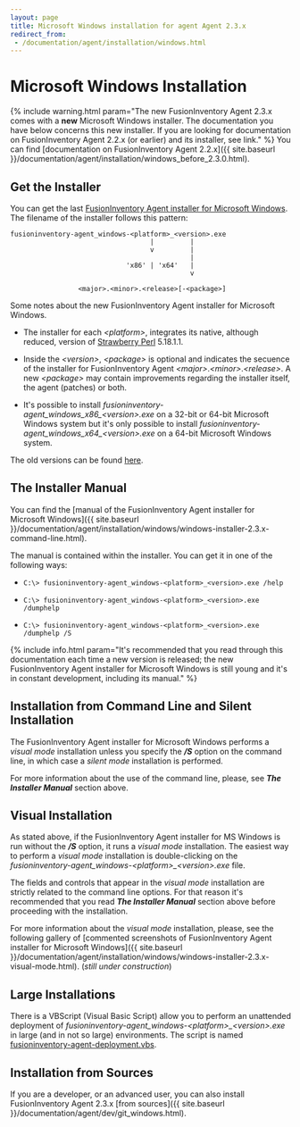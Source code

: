 ```yaml
---
layout: page
title: Microsoft Windows installation for agent Agent 2.3.x
redirect_from:
 - /documentation/agent/installation/windows.html
---
```


# Microsoft Windows Installation

{% include warning.html param="The new FusionInventory Agent 2.3.x comes with a <b>new</b> Microsoft Windows installer. The documentation you have below concerns this new installer. If you are looking for documentation on FusionInventory Agent 2.2.x (or earlier) and its installer, see link." %}
You can find [documentation on FusionInventory Agent 2.2.x]({{ site.baseurl }}/documentation/agent/installation/windows_before_2.3.0.html).


## Get the Installer



You can get the last [FusionInventory Agent installer for Microsoft Windows](https://github.com/tabad/fusioninventory-agent-windows-installer/releases). The filename of the installer follows this pattern:



    fusioninventory-agent_windows-<platform>_<version>.exe
                                       |         |
                                       v         |
                                                 |
                                 'x86' | 'x64'   |
                                                 v
                                                  
                     <major>.<minor>.<release>[-<package>]



Some notes about the new FusionInventory Agent installer for Microsoft Windows.



* The installer for each *\<platform>*, integrates its native, although reduced, version of [Strawberry Perl](http://strawberryperl.com/ "http://strawberryperl.com/") 5.18.1.1.



* Inside the *\<version>*, *\<package>* is optional and indicates the secuence of the installer for FusionInventory Agent *\<major>*.*\<minor>*.*\<release>*. A new *\<package>* may contain improvements regarding the installer itself, the agent (patches) or both.



* It's possible to install *fusioninventory-agent_windows_x86_\<version>.exe* on a 32-bit or 64-bit Microsoft Windows system but it's only possible to install *fusioninventory-agent_windows_x64_\<version>.exe* on a 64-bit Microsoft Windows system.


The old versions can be found [here](http://forge.fusioninventory.org/projects/fusioninventory-agent-windows-installer/files "http://forge.fusioninventory.org/projects/fusioninventory-agent-windows-installer/files").


## The Installer Manual



You can find the [manual of the FusionInventory Agent installer for Microsoft Windows]({{ site.baseurl }}/documentation/agent/installation/windows/windows-installer-2.3.x-command-line.html).



The manual is contained within the installer. You can get it in one of the following ways:



* `C:\> fusioninventory-agent_windows-<platform>_<version>.exe /help`



* `C:\> fusioninventory-agent_windows-<platform>_<version>.exe /dumphelp`



* `C:\> fusioninventory-agent_windows-<platform>_<version>.exe /dumphelp /S`


{% include info.html param="It's recommended that you read through this documentation each time a new version is released; the new FusionInventory Agent installer for Microsoft Windows is still young and it's in constant development, including its manual." %}


## Installation from Command Line and Silent Installation



The FusionInventory Agent installer for Microsoft Windows performs a *visual mode* installation unless you specify the ***/S*** option on the command line, in which case a *silent mode* installation is performed.



For more information about the use of the command line, please, see ***The Installer Manual*** section above.



## Visual Installation



As stated above, if the FusionInventory Agent installer for MS Windows is run without the ***/S*** option, it runs a *visual mode* installation. The easiest way to perform a *visual mode* installation is double-clicking on the *fusioninventory-agent_windows-\<platform>_\<version>.exe* file.



The fields and controls that appear in the *visual mode* installation are strictly related to the command line options. For that reason it's recommended that you read ***The Installer Manual*** section above before proceeding with the installation.



For more information about the *visual mode* installation, please, see the following gallery of [commented screenshots of FusionInventory Agent installer for Microsoft Windows]({{ site.baseurl }}/documentation/agent/installation/windows/windows-installer-2.3.x-visual-mode.html). (*still under construction*)



## Large Installations


There is a VBScript (Visual Basic Script) allow you to perform an unattended deployment of 
*fusioninventory-agent_windows-\<platform>_\<version>.exe* in large (and in not so large) environments. 
The script is named 
[fusioninventory-agent-deployment.vbs](https://raw.github.com/fusinv/fusioninventory-agent/2.3.x/contrib/windows/fusioninventory-agent-deployment.vbs "https://raw.github.com/fusinv/fusioninventory-agent/2.3.x/contrib/windows/fusioninventory-agent-deployment.vbs").



## Installation from Sources



If you are a developer, or an advanced user, you can also install FusionInventory Agent 2.3.x [from sources]({{ site.baseurl }}/documentation/agent/dev/git_windows.html).



